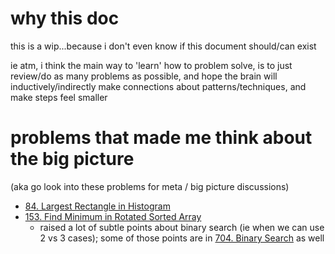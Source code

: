# why this doc
this is a wip...because i don't even know if this document should/can exist

ie atm, i think the main way to 'learn' how to problem solve, is to just review/do as many problems as possible, and hope the brain will inductively/indirectly make connections about patterns/techniques, and make steps feel smaller



# problems that made me think about the big picture
(aka go look into these problems for meta / big picture discussions)

- [84. Largest Rectangle in Histogram](../LeetCode/84.%20Largest%20Rectangle%20in%20Histogram.md)
- [153. Find Minimum in Rotated Sorted Array](../LeetCode/153.%20Find%20Minimum%20in%20Rotated%20Sorted%20Array.md)
	- raised a lot of subtle points about binary search (ie when we can use 2 vs 3 cases); some of those points are in [704. Binary Search](../LeetCode/704.%20Binary%20Search.md) as well



